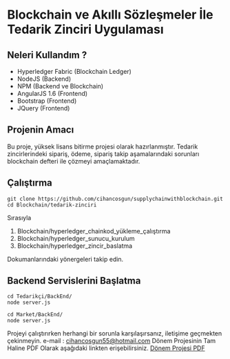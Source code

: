 # Blockchain ve Akıllı Sözleşmeler İle Tedarik Zinciri Uygulaması

## Neleri Kullandım ?

* Hyperledger Fabric (Blockchain Ledger)
* NodeJS (Backend)
* NPM (Backend ve Blockchain)
* AngularJS 1.6 (Frontend)
* Bootstrap (Frontend)
* JQuery (Frontend)

## Projenin Amacı

Bu proje, yüksek lisans bitirme projesi olarak hazırlanmıştır. Tedarik zincirlerindeki sipariş, ödeme, sipariş takip aşamalarındaki sorunları blockchain defteri ile çözmeyi amaçlamaktadır.

## Çalıştırma

```
git clone https://github.com/cihancosgun/supplychainwithblockchain.git
cd Blockchain/tedarik-zinciri
```
Sırasıyla 
1. Blockchain/hyperledger_chainkod_yükleme_çalıştırma
2. Blockchain/hyperledger_sunucu_kurulum
3. Blockchain/hyperledger_zincir_baslatma

Dokumanlarındaki yönergeleri takip edin.

## Backend Servislerini Başlatma

```
cd Tedarikçi/BackEnd/
node server.js

cd Market/BackEnd/
node server.js
```

Projeyi çalıştırırken herhangi bir sorunla karşılaşırsanız, iletişime geçmekten çekinmeyin.
e-mail : cihancosgun55@hotmail.com
Dönem Projesinin Tam Haline PDF Olarak aşağıdaki linkten erişebilirsiniz.
[Dönem Projesi PDF](http://github.com/cihancosgun/Cihan_Cosgun_Donem_Projesi_github.pdf)
